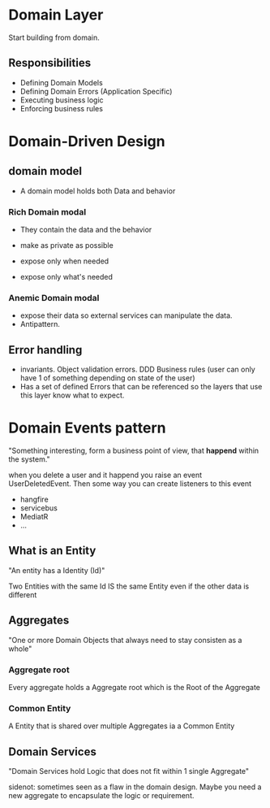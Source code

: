 # Domain Layer
Start building from domain.
## Responsibilities
- Defining Domain Models
- Defining Domain Errors (Application Specific)
- Executing business logic
- Enforcing business rules



# Domain-Driven Design

## domain model
- A domain model holds both Data and behavior

### Rich Domain modal
- They contain the data and the behavior

- make as private as possible
- expose only when needed
- expose only what's needed

### Anemic Domain modal
- expose their data so external services can manipulate the data.
- Antipattern.

## Error handling
- invariants. Object validation errors. DDD Business rules (user can only have 1 of something depending on state of the user)
- Has a set of defined Errors that can be referenced so the layers that use this layer know what to expect.

# Domain Events pattern
"Something interesting, form a business point of view, that **happend** within the system."

when you delete a user and it happend you raise an event UserDeletedEvent.
Then some way you can create listeners to this event
- hangfire
- servicebus
- MediatR
- ...

## What is an Entity
"An entity has a Identity (Id)"

Two Entities with the same Id IS the same Entity even if the other data is different

## Aggregates
"One or more Domain Objects that always need to stay consisten as a whole"

### Aggregate root
Every aggregate holds a Aggregate root which is the Root of the Aggregate

### Common Entity
A Entity that is shared over multiple Aggregates ia a Common Entity


## Domain Services
"Domain Services hold Logic that does not fit within 1 single Aggregate"

sidenot: sometimes seen as a flaw in the domain design.
Maybe you need a new aggregate to encapsulate the logic or requirement.
